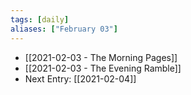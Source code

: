 ```yaml
---
tags: [daily]
aliases: ["February 03"]
---
```


- [[2021-02-03 - The Morning Pages]]
- [[2021-02-03 - The Evening Ramble]]
- Next Entry: [[2021-02-04]]